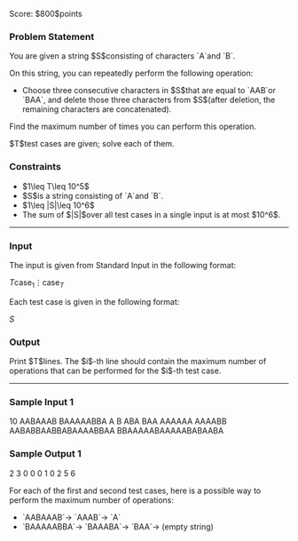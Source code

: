 
<div>

<span>

<span>

<p>
Score: $800$points
</p>

<div>

<section>

### **Problem Statement**

<p>
You are given a string $S$consisting of characters `A`and `B`.
</p>

<p>
On this string, you can repeatedly perform the following operation:
</p>

<ul>

<li>
Choose three consecutive characters in $S$that are equal to `AAB`or `BAA`, and delete those three characters from $S$(after deletion, the remaining characters are concatenated).
</li>

</ul>

<p>
Find the maximum number of times you can perform this operation.
</p>

<p>
$T$test cases are given; solve each of them.
</p>

</section>

</div>

<div>

<section>

### **Constraints**

<ul>

<li>
$1\leq T\leq 10^5$
</li>

<li>
$S$is a string consisting of `A`and `B`.
</li>

<li>
$1\leq |S|\leq 10^6$
</li>

<li>
The sum of $|S|$over all test cases in a single input is at most $10^6$.
</li>

</ul>

</section>

</div>

---

<div>

<div>

<section>

### **Input**

<p>
The input is given from Standard Input in the following format:
</p>

<div>

$T$$\text{case}_1$$\vdots$$\text{case}_T$
</div>

<p>
Each test case is given in the following format:
</p>

<div>

$S$
</div>

</section>

</div>

<div>

<section>

### **Output**

<p>
Print $T$lines. The $i$-th line should contain the maximum number of operations that can be performed for the $i$-th test case.
</p>

</section>

</div>

</div>

---

<div>

<section>

### **Sample Input 1**

<div>

10
AABAAAB
BAAAAABBA
A
B
ABA
BAA
AAAAAA
AAAABB
AABABBAABBABAAAABBAA
BBAAAAABAAAAABABAABA

</div>

</section>

</div>

<div>

<section>

### **Sample Output 1**

<div>

2
3
0
0
0
1
0
2
5
6

</div>

<p>
For each of the first and second test cases, here is a possible way to perform the maximum number of operations:
</p>

<ul>

<li>
`AABAAAB`→ `AAAB`→ `A`
</li>

<li>
`BAAAAABBA`→ `BAAABA`→ `BAA`→ (empty string)
</li>

</ul>

</section>

</div>

</span>

</span>

</div>

